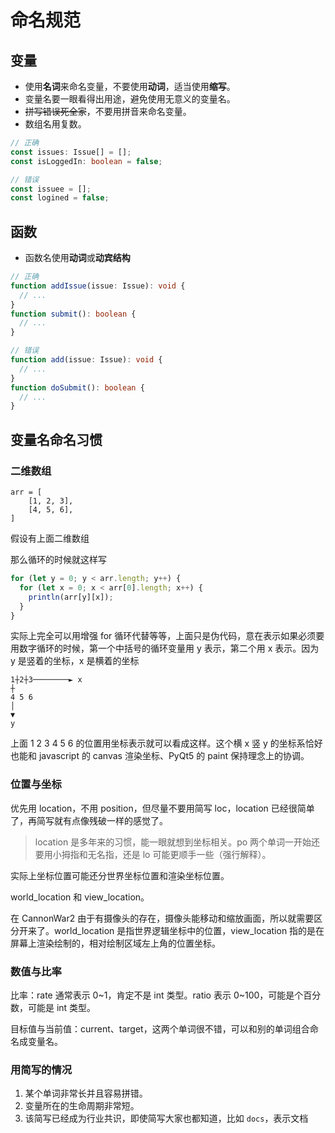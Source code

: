 # 命名规范

## 变量

- 使用**名词**来命名变量，不要使用**动词**，适当使用**缩写**。
- 变量名要一眼看得出用途，避免使用无意义的变量名。
- ~~拼写错误死全家~~，不要用拼音来命名变量。
- 数组名用复数。

```ts
// 正确
const issues: Issue[] = [];
const isLoggedIn: boolean = false;

// 错误
const issuee = [];
const logined = false;
```

## 函数

- 函数名使用**动词**或**动宾结构**

```ts
// 正确
function addIssue(issue: Issue): void {
  // ...
}
function submit(): boolean {
  // ...
}

// 错误
function add(issue: Issue): void {
  // ...
}
function doSubmit(): boolean {
  // ...
}
```

## 变量名命名习惯

### 二维数组

```
arr = [
	[1, 2, 3],
	[4, 5, 6],
]
```

假设有上面二维数组

那么循环的时候就这样写

```js
for (let y = 0; y < arr.length; y++) {
  for (let x = 0; x < arr[0].length; x++) {
    println(arr[y][x]);
  }
}
```

实际上完全可以用增强 for 循环代替等等，上面只是伪代码，意在表示如果必须要用数字循环的时候，第一个中括号的循环变量用 y 表示，第二个用 x 表示。因为 y 是竖着的坐标，x 是横着的坐标

```
1┼2┼3────────► x
┼
4 5 6
│
▼
y
```

上面 1 2 3 4 5 6 的位置用坐标表示就可以看成这样。这个横 x 竖 y 的坐标系恰好也能和 javascript 的 canvas 渲染坐标、PyQt5 的 paint 保持理念上的协调。

### 位置与坐标

优先用 location，不用 position，但尽量不要用简写 loc，location 已经很简单了，再简写就有点像残破一样的感觉了。

> location 是多年来的习惯，能一眼就想到坐标相关。po 两个单词一开始还要用小拇指和无名指，还是 lo 可能更顺手一些（强行解释）。

实际上坐标位置可能还分世界坐标位置和渲染坐标位置。

world_location 和 view_location。

在 CannonWar2 由于有摄像头的存在，摄像头能移动和缩放画面，所以就需要区分开来了。world_location 是指世界逻辑坐标中的位置，view_location 指的是在屏幕上渲染绘制的，相对绘制区域左上角的位置坐标。

### 数值与比率

比率：rate 通常表示 0~1，肯定不是 int 类型。ratio 表示 0~100，可能是个百分数，可能是 int 类型。

目标值与当前值：current、target，这两个单词很不错，可以和别的单词组合命名成变量名。

### 用简写的情况

1. 某个单词非常长并且容易拼错。
2. 变量所在的生命周期非常短。
3. 该简写已经成为行业共识，即使简写大家也都知道，比如 `docs`，表示文档
